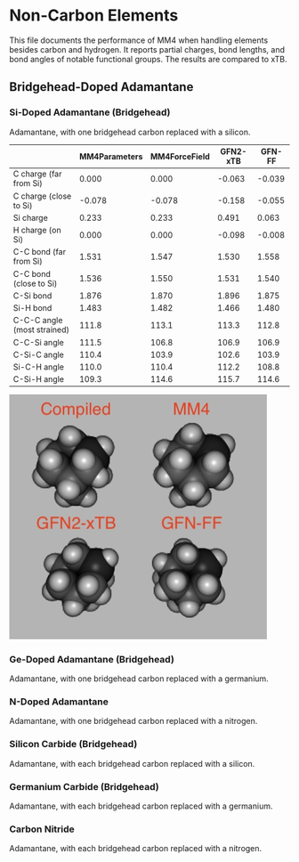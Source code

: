 # Non-Carbon Elements

This file documents the performance of MM4 when handling elements besides carbon and hydrogen. It reports partial charges, bond lengths, and bond angles of notable functional groups. The results are compared to xTB.

## Bridgehead-Doped Adamantane

### Si-Doped Adamantane (Bridgehead)

Adamantane, with one bridgehead carbon replaced with a silicon.

|                             | MM4Parameters | MM4ForceField | GFN2-xTB | GFN-FF  |
| --------------------------- | ------------- | ------------- | -------- | ------- |
| C charge (far from Si)      | 0.000         | 0.000         | \-0.063  | \-0.039 |
| C charge (close to Si)      | \-0.078       | \-0.078       | \-0.158  | \-0.055 |
| Si charge                   | 0.233         | 0.233         | 0.491    | 0.063   |
| H charge (on Si)            | 0.000         | 0.000         | \-0.098  | \-0.008 |
| C-C bond (far from Si)      | 1.531         | 1.547         | 1.530    | 1.558   |
| C-C bond (close to Si)      | 1.536         | 1.550         | 1.531    | 1.540   |
| C-Si bond                   | 1.876         | 1.870         | 1.896    | 1.875   |
| Si-H bond                   | 1.483         | 1.482         | 1.466    | 1.480   |
| C-C-C angle (most strained) | 111.8         | 113.1         | 113.3    | 112.8   |
| C-C-Si angle                | 111.5         | 106.8         | 106.9    | 106.9   |
| C-Si-C angle                | 110.4         | 103.9         | 102.6    | 103.9   |
| Si-C-H angle                | 110.0         | 110.4         | 112.2    | 108.8   |
| C-Si-H angle                | 109.3         | 114.6         | 115.7    | 114.6   |

![Si Doped Adamantane Bridgehead](./SiDopedAdamantane_Bridgehead.jpg)

### Ge-Doped Adamantane (Bridgehead)

Adamantane, with one bridgehead carbon replaced with a germanium.

### N-Doped Adamantane

Adamantane, with one bridgehead carbon replaced with a nitrogen.

### Silicon Carbide (Bridgehead)

Adamantane, with each bridgehead carbon replaced with a silicon.

### Germanium Carbide (Bridgehead)

Adamantane, with each bridgehead carbon replaced with a germanium.

### Carbon Nitride

Adamantane, with each bridgehead carbon replaced with a nitrogen.
